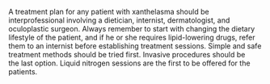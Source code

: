 A treatment plan for any patient with xanthelasma should be interprofessional involving a dietician, internist, dermatologist, and oculoplastic surgeon. Always remember to start with changing the dietary lifestyle of the patient, and if he or she requires lipid-lowering drugs, refer them to an internist before establishing treatment sessions. Simple and safe treatment methods should be tried first. Invasive procedures should be the last option. Liquid nitrogen sessions are the first to be offered for the patients.